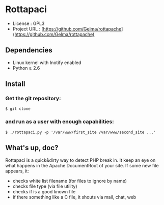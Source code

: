 # Rottapaci

* License          : GPL3
* Project URL      : [https://github.com/Gelma/rottapache](https://github.com/Gelma/rottapache)

## Dependencies

* Linux kernel with Inotify enabled
* Python ≥ 2.6

## Install

### Get the git repository:

    $ git clone

### and run as a user with enough capabilities:

    $ ./rottapaci.py -p '/var/www/first_site /var/www/second_site ...'

## What's up, doc?

Rottapaci is a quick&dirty way to detect PHP break in.
It keep an eye on what happens in the Apache DocumentRoot of your site.
If some new file appears, it:
* checks white list filename (for files to ignore by name)
* checks file type (via file utility)
* checks if is a good known file
* if there something like a C file, it shouts via mail, chat, web
